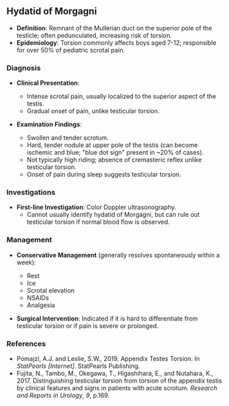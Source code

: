 ## Hydatid of Morgagni

- **Definition**: Remnant of the Mullerian duct on the superior pole of the testicle; often pedunculated, increasing risk of torsion.
- **Epidemiology**: Torsion commonly affects boys aged 7-12; responsible for over 50% of pediatric scrotal pain.

### Diagnosis

- **Clinical Presentation**:
  - Intense scrotal pain, usually localized to the superior aspect of the testis.
  - Gradual onset of pain, unlike testicular torsion.
  
- **Examination Findings**:
  - Swollen and tender scrotum.
  - Hard, tender nodule at upper pole of the testis (can become ischemic and blue; "blue dot sign" present in ~20% of cases).
  - Not typically high riding; absence of cremasteric reflex unlike testicular torsion.
  - Onset of pain during sleep suggests testicular torsion.

### Investigations

- **First-line Investigation**: Color Doppler ultrasonography.
  - Cannot usually identify hydatid of Morgagni, but can rule out testicular torsion if normal blood flow is observed.

### Management

- **Conservative Management** (generally resolves spontaneously within a week):
  - Rest
  - Ice
  - Scrotal elevation
  - NSAIDs
  - Analgesia

- **Surgical Intervention**: Indicated if it is hard to differentiate from testicular torsion or if pain is severe or prolonged.

### References

- Pomajzl, A.J. and Leslie, S.W., 2019. Appendix Testes Torsion. In _StatPearls [Internet]_. StatPearls Publishing.
- Fujita, N., Tambo, M., Okegawa, T., Higashihara, E., and Nutahara, K., 2017. Distinguishing testicular torsion from torsion of the appendix testis by clinical features and signs in patients with acute scrotum. _Research and Reports in Urology_, _9_, p.169.